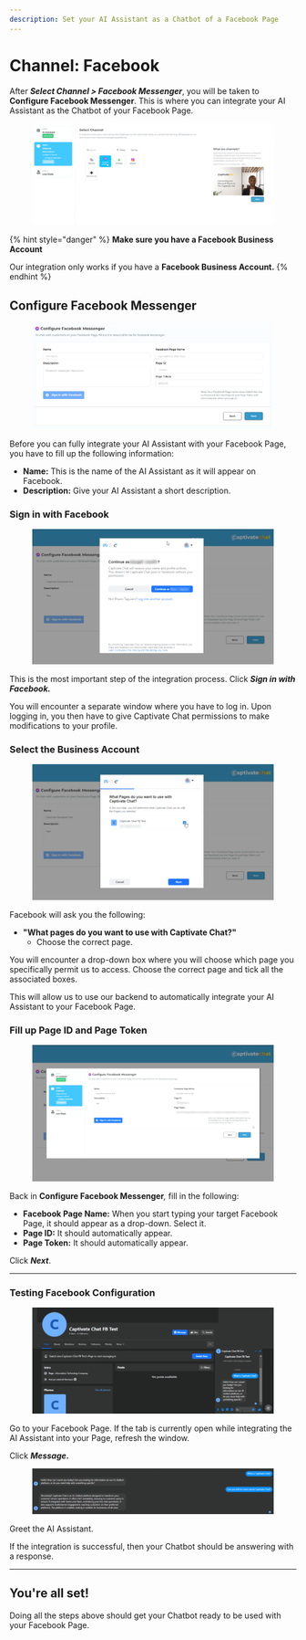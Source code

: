 ```yaml
---
description: Set your AI Assistant as a Chatbot of a Facebook Page
---
```


# Channel: Facebook

After _**Select Channel > Facebook Messenger**_, you will be taken to **Configure Facebook Messenger**. This is where you can integrate your AI Assistant as the Chatbot of your Facebook Page.

<figure><img src="../../.gitbook/assets/image (138).png" alt=""><figcaption></figcaption></figure>

{% hint style="danger" %}
**Make sure you have a Facebook Business Account**

Our integration only works if you have a **Facebook Business Account.**
{% endhint %}

## Configure Facebook Messenger

<figure><img src="../../.gitbook/assets/image (27) (1).png" alt=""><figcaption></figcaption></figure>

Before you can fully integrate your AI Assistant with your Facebook Page, you have to fill up the following information:

* **Name:** This is the name of the AI Assistant as it will appear on Facebook.
* **Description:** Give your AI Assistant a short description.

### Sign in with Facebook

<figure><img src="../../.gitbook/assets/image (156).png" alt=""><figcaption></figcaption></figure>

This is the most important step of the integration process. Click _**Sign in with Facebook.**_

You will encounter a separate window where you have to log in. Upon logging in, you then have to give Captivate Chat permissions to make modifications to your profile.

### Select the Business Account

<figure><img src="../../.gitbook/assets/image (147).png" alt=""><figcaption></figcaption></figure>

Facebook will ask you the following:

* **"What pages do you want to use with Captivate Chat?"**
  * Choose the correct page.&#x20;

You will encounter a drop-down box where you will choose which page you specifically permit us to access. Choose the correct page and tick all the associated boxes.&#x20;

This will allow us to use our backend to automatically integrate your AI Assistant to your Facebook Page.&#x20;

### Fill up Page ID and Page Token

<figure><img src="../../.gitbook/assets/image (144).png" alt=""><figcaption></figcaption></figure>

Back in **Configure Facebook Messenger**_,_ fill in the following:

* **Facebook Page Name:** When you start typing your target Facebook Page, it should appear as a drop-down. Select it.
* **Page ID:** It should automatically appear.
* **Page Token:** It should automatically appear.

Click _**Next**_.

***

### Testing Facebook Configuration

<figure><img src="../../.gitbook/assets/image (148).png" alt=""><figcaption></figcaption></figure>

Go to your Facebook Page. If the tab is currently open while integrating the AI Assistant into your Page, refresh the window.

Click _**Message**_**.**

<figure><img src="../../.gitbook/assets/image (150).png" alt=""><figcaption></figcaption></figure>

Greet the AI Assistant.&#x20;

If the integration is successful, then your Chatbot should be answering with a response.&#x20;

***

## You're all set!

Doing all the steps above should get your Chatbot ready to be used with your Facebook Page.
